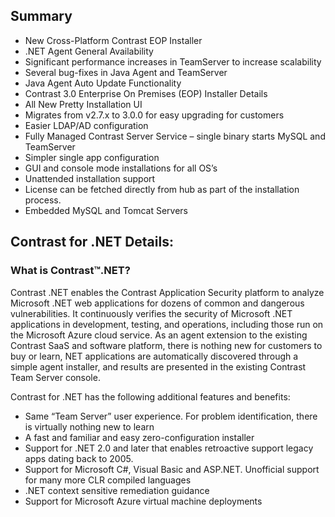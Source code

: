 <!--
title: "Contrast 3.0.1 Release Notes, July 17, 2014"
description: "Contrast 3.0.1 Release Notes, July 17, 2014"
-->

## Summary
* New Cross-Platform Contrast EOP Installer
* .NET Agent General Availability
* Significant performance increases in TeamServer to increase scalability
* Several bug-fixes in Java Agent and TeamServer
* Java Agent Auto Update Functionality
* Contrast 3.0 Enterprise On Premises (EOP) Installer Details
* All New Pretty Installation UI 
* Migrates from v2.7.x to 3.0.0 for easy upgrading for customers
* Easier LDAP/AD configuration
* Fully Managed Contrast Server Service – single binary starts MySQL and TeamServer
* Simpler single app configuration
* GUI and console mode installations for all OS’s 
* Unattended installation support
* License can be fetched directly from hub as part of the installation process.
* Embedded MySQL and Tomcat Servers

## Contrast for .NET Details:
### What is Contrast™.NET?
Contrast .NET enables the Contrast Application Security platform to analyze Microsoft .NET web applications for dozens of common and dangerous vulnerabilities.  It continuously verifies the security of Microsoft .NET applications in development, testing, and operations, including those run on the Microsoft Azure cloud service.  As an agent extension to the existing Contrast SaaS and software platform, there is nothing new for customers to buy or learn, NET applications are automatically discovered through a simple agent installer, and results are presented in the existing Contrast Team Server console.  

Contrast for .NET has the following additional features and benefits:
* Same “Team Server” user experience.  For problem identification, there is virtually nothing new to learn
* A fast and familiar and easy zero-configuration installer
* Support for .NET 2.0 and later that enables retroactive support legacy apps dating back to 2005.
* Support for Microsoft C#, Visual Basic and ASP.NET.  Unofficial support for many more CLR compiled languages
* .NET context sensitive remediation guidance
* Support for Microsoft Azure virtual machine deployments 
